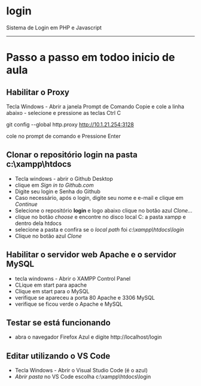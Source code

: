# login
Sistema de Login em PHP e Javascript

---
# Passo a passo em todoo inicio de aula

## Habilitar o Proxy
 Tecla Windows - Abrir a janela Prompt de Comando
 Copie e cole a linha abaixo - selecione e pressione as teclas Ctrl C

 git config --global http.proxy http://10.1.21.254:3128

 cole no prompt de comando e
 Pressione Enter
 
 ## Clonar o repositório **login** na pasta **c:\xampp\htdocs**
  - Tecla windows - abrir o Github Desktop
  - clique em *Sign in to Github.com*
  - Digite seu login e Senha do Github
  - Caso necessário, após o login, digite seu nome e e-mail e clique em *Continue*
  - Selecione o repositório **login** e logo abaixo clique no botão azul *Clone...*
  - clique no botão *choose* e encontre no disco local C: a pasta xampp e dentro dela htdocs
  - selecione a pasta e confira se o *local path* foi *c:\xampp\htdocs\login*
  - Clique no botão azul *Clone*
  
 ## Habilitar o servidor web **Apache** e o servidor **MySQL**
 - tecla windowns - Abrir o XAMPP Control Panel
 - CLique em start para apache
 - Clique em start para o MySQL
 - verifique se apareceu a porta 80 Apache e 3306 MySQL
 - verifique se ficou verde o Apache e MySQL
 
 ## Testar se está funcionando
 - abra o navegador Firefox Azul e digite http://localhost/login
 
## Editar utilizando o VS Code 
- Tecla Windows - Abrir o Visual Studio Code (é o azul)
- *Abrir pasta* no VS Code escolha c:\xampp\htdocs\login
